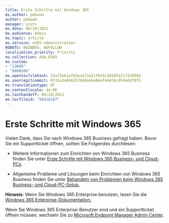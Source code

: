 ```yaml
---
title: Erste Schritte mit Windows 365
ms.author: pebaum
author: pebaum
manager: scotv
ms.date: 08/20/2021
ms.audience: Admin
ms.topic: article
ms.service: o365-administration
ROBOTS: NOINDEX, NOFOLLOW
localization_priority: Priority
ms.collection: Adm_O365
ms.custom:
- "13666"
- "9008586"
ms.openlocfilehash: 23af3ab1efb5e2e72e31f643c3d18faf17328904
ms.sourcegitcommit: 071ba3a6b6257dddee5e84af44e5bc45dedd78fb
ms.translationtype: HT
ms.contentlocale: de-DE
ms.lasthandoff: 08/20/2021
ms.locfileid: "58418187"
---
```

# <a name="getting-started-with-windows-365"></a>Erste Schritte mit Windows 365

Vielen Dank, dass Sie nach Windows 365 Business gefragt haben. Bevor Sie ein Supportticket öffnen, sollten Sie Folgendes durchlesen:

- Weitere Informationen zum Einrichten von Windows 365 Business finden Sie unter [Erste Schritte mit Windows 365 Business- und Cloud-PCs](https://docs.microsoft.com/microsoft-365/admin/setup/get-started-windows-365-business).

- Allgemeine Probleme und Lösungen beim Einrichten von Windows 365 Business finden Sie unter [Behandeln von Problemen beim Windows 365 Business- und Cloud-PC-Setup.](https://docs.microsoft.com/microsoft-365/admin/setup/troubleshoot-windows-365-business)

**Hinweis**: Wenn Sie Windows 365 Enterprise benutzen, lesen Sie die [Windows 365 Enterprise-Dokumentation.](https://docs.microsoft.com/windows-365/)

Wenn Sie Windows 365 Enterprise-Benutzer sind und ein Supportticket öffnen müssen, wechseln Sie zu [Microsoft Endpoint Manager Admin Center](https://endpoint.microsoft.com/).
